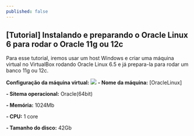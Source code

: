 ```yaml
---
published: false
---
```


## [Tutorial] Instalando e preparando o Oracle Linux 6 para rodar o Oracle 11g ou 12c

Para esse tutorial, iremos usar um host Windows e criar uma máquina virtual no VirtualBox rodando Oracle Linux 6.5 e já prepara-la para rodar um banco 11g ou 12c.

**Configuração da máquina virtual:**
![](http://i.imgur.com/ZogFkmL.png)
**- Nome da máquina:** [OracleLinux]

**- Sitema operacional:** Oracle(64bit)

**- Memória:** 1024Mb

**- CPU:** 1 core

**- Tamanho do disco:** 42Gb





